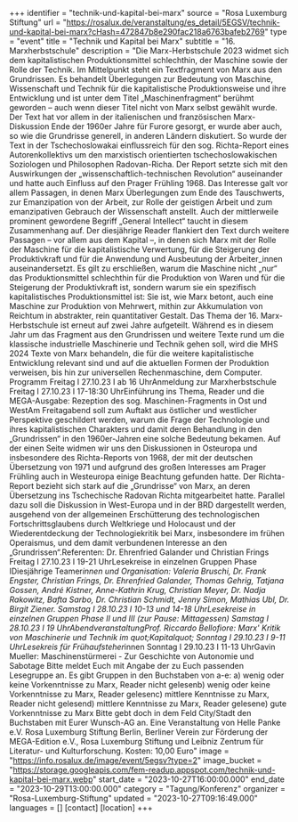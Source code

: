 +++
identifier = "technik-und-kapital-bei-marx"
source = "Rosa Luxemburg Stiftung"
url = "https://rosalux.de/veranstaltung/es_detail/5EGSV/technik-und-kapital-bei-marx?cHash=472847b8e290fac218a6763bafeb2769"
type = "event"
title = "Technik und Kapital bei Marx"
subtitle = "16. Marxherbstschule"
description = "Die Marx-Herbstschule 2023 widmet sich dem kapitalistischen Produktionsmittel schlechthin, der Maschine sowie der Rolle der Technik. Im Mittelpunkt steht ein Textfragment von Marx aus den Grundrissen. Es behandelt Überlegungen zur Bedeutung von Maschine, Wissenschaft und Technik für die kapitalistische Produktionsweise und ihre Entwicklung und ist unter dem Titel „Maschinenfragment“ berühmt geworden – auch wenn dieser Titel nicht von Marx selbst gewählt wurde. Der Text hat vor allem in der italienischen und französischen Marx-Diskussion Ende der 1960er Jahre für Furore gesorgt, er wurde aber auch, so wie die Grundrisse generell, in anderen Ländern diskutiert. So wurde der Text in der Tschechoslowakai einflussreich für den sog. Richta-Report eines Autorenkollektivs um den marxistisch orientierten tschechoslowakischen Soziologen und Philosophen Radovan-Richa. Der Report setzte sich mit den Auswirkungen der „wissenschaftlich-technischen Revolution“ auseinander und hatte auch Einfluss auf den Prager Frühling 1968.
Das Interesse galt vor allem Passagen, in denen Marx Überlegungen zum Ende des Tauschwerts, zur Emanzipation von der Arbeit, zur Rolle der geistigen Arbeit und zum emanzipativen Gebrauch der Wissenschaft anstellt. Auch der mittlerweile prominent gewordene Begriff „General Intellect“ taucht in diesem Zusammenhang auf.
Der diesjährige Reader flankiert den Text durch weitere Passagen – vor allem aus dem Kapital –, in denen sich Marx mit der Rolle der Maschine für die kapitalistische Verwertung, für die Steigerung der Produktivkraft und für die Anwendung und Ausbeutung der Arbeiter_innen auseinandersetzt. Es gilt zu erschließen, warum die Maschine nicht „nur“ das Produktionsmittel schlechthin für die Produktion von Waren und für die Steigerung der Produktivkraft ist, sondern warum sie ein spezifisch kapitalistisches Produktionsmittel ist: Sie ist, wie Marx betont, auch eine Maschine zur Produktion von Mehrwert, mithin zur Akkumulation von Reichtum in abstrakter, rein quantitativer Gestalt.
Das Thema der 16. Marx-Herbstschule ist erneut auf zwei Jahre aufgeteilt. Während es in diesem Jahr um das Fragment aus den Grundrissen und weitere Texte rund um die klassische industrielle Maschinerie und Technik gehen soll, wird die MHS 2024 Texte von Marx behandeln, die für die weitere kapitalistische Entwicklung relevant sind und auf die aktuellen Formen der Produktion verweisen, bis hin zur universellen Rechenmaschine, dem Computer.
Programm
Freitag I 27.10.23 I ab 16 UhrAnmeldung zur Marxherbstschule
Freitag I 27.10.23 I 17-18:30 UhrEinführung ins Thema, Reader und die MEGA-Ausgabe: Rezeption des sog. Maschinen-Fragments in Ost und WestAm Freitagabend soll zum Auftakt aus östlicher und westlicher Perspektive geschildert werden, warum die Frage der Technologie und ihres kapitalistischen Charakters und damit deren Behandlung in den „Grundrissen“ in den 1960er-Jahren eine solche Bedeutung bekamen. Auf der einen Seite widmen wir uns den Diskussionen in Osteuropa und insbesondere des Richta-Reports von 1968, der mit der deutschen Übersetzung von 1971 und aufgrund des großen Interesses am Prager Frühling auch in Westeuropa einige Beachtung gefunden hatte. Der Richta-Report bezieht sich stark auf die „Grundrisse“ von Marx, an deren Übersetzung ins Tschechische Radovan Richta mitgearbeitet hatte. Parallel dazu soll die Diskussion in West-Europa und in der BRD dargestellt werden, ausgehend von der allgemeinen Erschütterung des technologischen Fortschrittsglaubens durch Weltkriege und Holocaust und der Wiederentdeckung der Technologiekritik bei Marx, insbesondere im frühen Operaismus, und dem damit verbundenen Interesse an den „Grundrissen“.Referenten: Dr. Ehrenfried Galander und Christian Frings
Freitag I 27.10.23 I 19-21 UhrLesekreise in einzelnen Gruppen Phase IDiesjährige Teamer*innen und Organisation: Valeria Bruschi, Dr. Frank Engster, Christian Frings, Dr. Ehrenfried Galander, Thomas Gehrig, Tatjana Gossen, André Kistner, Anne-Kathrin Krug, Christian Meyer, Dr. Nadja Rakowitz, Bafta Sarbo, Dr. Christian Schmidt, Jenny Simon, Mathias Ubl, Dr. Birgit Ziener.
Samstag I 28.10.23 I 10-13 und 14-18 UhrLesekreise in einzelnen Gruppen Phase II und III (zur Pause: Mittagessen)
Samstag I 28.10.23 I 19 UhrAbendveranstaltungProf. Riccardo Bellofiore: Marx' Kritik von Maschinerie und Technik im quot;Kapitalquot;
Sonntag I 29.10.23 I 9-11 UhrLesekreis für Frühaufsteher*innen
Sonntag I 29.10.23 I 11-13 UhrGavin Mueller: Maschinenstürmerei - Zur Geschichte von Autonomie und Sabotage
Bitte meldet Euch mit Angabe der zu Euch passenden Lesegruppe an. Es gibt Gruppen in den Buchstaben von a-e:
a) wenig oder keine Vorkenntnisse zu Marx, Reader nicht gelesenb) wenig oder keine Vorkenntnisse zu Marx, Reader gelesenc) mittlere Kenntnisse zu Marx, Reader nicht gelesend) mittlere Kenntnisse zu Marx, Reader gelesene) gute Vorkenntnisse zu Marx
Bitte gebt doch in dem Feld City/Stadt den Buchstaben mit Eurer Wunsch-AG an.
Eine Veranstaltung von Helle Panke e.V. Rosa Luxemburg Stiftung Berlin, Berliner Verein zur Förderung der MEGA-Edition e.V., Rosa Luxemburg Stiftung und Leibniz Zentrum für Literatur- und Kulturforschung.
Kosten: 10,00 Euro"
image = "https://info.rosalux.de/image/event/5egsv?type=2"
image_bucket = "https://storage.googleapis.com/fem-readup.appspot.com/technik-und-kapital-bei-marx.webp"
start_date = "2023-10-27T16:00:00.000"
end_date = "2023-10-29T13:00:00.000"
category = "Tagung/Konferenz"
organizer = "Rosa-Luxemburg-Stiftung"
updated = "2023-10-27T09:16:49.000"
languages = []
[contact]
[location]
+++